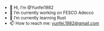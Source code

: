 
<!--
**Yunfei1982/Yunfei1982** is a ✨ _special_ ✨ repository because its `README.md` (this file) appears on your GitHub profile.

Here are some ideas to get you started:

- 🔭 I’m currently working on ...
- 🌱 I’m currently learning ...
- 👯 I’m looking to collaborate on ...
- 🤔 I’m looking for help with ...
- 💬 Ask me about ...
- 📫 How to reach me: ...
- 😄 Pronouns: ...
- ⚡ Fun fact: ...
-->


- 👋 Hi, I’m @Yunfei1982
- 🔭 I’m currently working on FESCO Adecco
- 🌱 I’m currently learning Rust
- 📫 How to reach me: yunfei.1982@gmail.com
